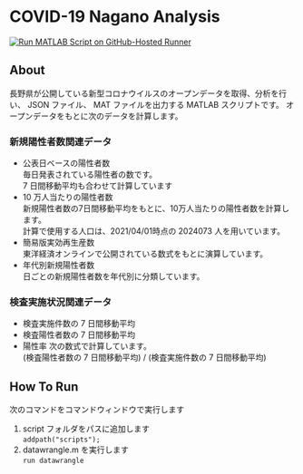 # COVID-19 Nagano Analysis
[![Run MATLAB Script on GitHub-Hosted Runner](https://github.com/kikd/covid19-nagano-analyze/actions/workflows/matlab.yml/badge.svg)](https://github.com/kikd/covid19-nagano-analyze/actions/workflows/matlab.yml)
## About
長野県が公開している新型コロナウイルスのオープンデータを取得、分析を行い、 JSON ファイル、 MAT ファイルを出力する MATLAB スクリプトです。
オープンデータをもとに次のデータを計算します。

### 新規陽性者数関連データ
* 公表日ベースの陽性者数  
  毎日発表されている陽性者の数です。  
  7 日間移動平均も合わせて計算しています
* 10 万人当たりの陽性者数  
  新規陽性者数の7日間移動平均をもとに、10万人当たりの陽性者数を計算します。  
  計算で使用する人口は、2021/04/01時点の 2024073 人を用いています。  
* 簡易版実効再生産数  
  東洋経済オンラインで公開されている数式をもとに演算しています。  
* 年代別新規陽性者数  
  日ごとの新規陽性者数を年代別に分類しています。

### 検査実施状況関連データ
* 検査実施件数の 7 日間移動平均
* 検査陽性者数の 7 日間移動平均
* 陽性率
  次の数式で計算しています。  
  (検査陽性者数の 7 日間移動平均) / (検査実施件数の 7 日間移動平均)

## How To Run
次のコマンドをコマンドウィンドウで実行します
1. script フォルダをパスに追加します  
  `addpath("scripts");`
2. datawrangle.m を実行します  
  `run datawrangle`
